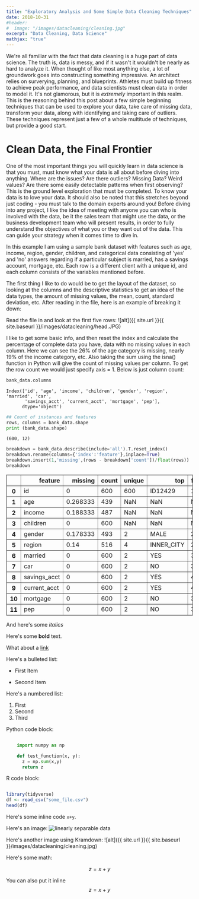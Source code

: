 ```yaml
---
title: "Exploratory Analysis and Some Simple Data Cleaning Techniques"
date: 2018-10-31
#header:
#  image: "/images/datacleaning/cleaning.jpg"
excerpt: "Data Cleaning, Data Science"
mathjax: "true"
---
```


We're all familiar with the fact that data cleaning is a huge part of data science. 
The truth is, data is messy, and if it wasn't it wouldn't be nearly as hard 
to analyze it. When thought of like most anything else, a lot of groundwork goes 
into constructing something impressive. An architect relies on surverying, planning, 
and blueprints. Athletes must build up fitness to achieve peak performance, and data 
scientists must clean data in order to model it. It's not glamorous, but it is *extremely* 
important in this realm. This is the reasoning behind this post about a few simple
beginning techniques that can be used to explore your data, take care of missing data, 
transform your data, along with identifying and taking care of outliers. These techniques 
represent just a few of a whole multitude of techniques, but provide a good start. 

# Clean Data, the Final Frontier

One of the most important things you will quickly learn in data science is that you must,
must know what your data is all about before diving into anything. Where are the issues?
Are there outliers? Missing Data? Weird values? Are there some easily detectable patterns 
when first observing? This is the ground level exploration that must be completed. To know
your data is to love your data. It should also be noted that 
this stretches beyond just coding - you must talk to the domain experts around you! Before diving 
into any project, I like the idea of meeting with anyone you can who is involved with the data,
be it the sales team that might use the data, or the business development team who will present results, 
in order to fully understand the objectives of what you or they want out of the data. This 
can guide your strategy when it comes time to dive in. 

In this example I am using a sample bank dataset with features such as age, income, region, gender, 
children, and categorical data consisting of 'yes' and 'no' answers regarding if a particular 
subject is married, has a savings account, mortgage, etc. Each row is a different client with 
a unique id, and each column consists of the variables mentioned before. 

The first thing I like to do would be to get the layout of the dataset, so looking at the columns and the
descriptive statistics to get an idea of the data types, the amount of missing values, the mean, count, 
standard deviation, etc. After reading in the file, here is an example of breaking it down:

Read the file in and look at the first five rows:
![alt]({{ site.url }}{{ site.baseurl }}/images/datacleaning/head.JPG)

I like to get some basic info, and then reset the index and calculate the percentage of complete data you have,
data with no missing values in each column. Here we can see the 26% of the age category is missing, nearly 19% 
of the income category, etc. Also taking the sum using the isna() function in Python will give the count of missing
values per column. To get the row count we would just specify axis = 1. Below is just column count:
```python
bank_data.columns
```




    Index(['id', 'age', 'income', 'children', 'gender', 'region', 'married', 'car',
           'savings_acct', 'current_acct', 'mortgage', 'pep'],
          dtype='object')




```python
## Count of instances and features
rows, columns = bank_data.shape
print (bank_data.shape)
```

    (600, 12)
    


```python
breakdown = bank_data.describe(include='all').T.reset_index()
breakdown.rename(columns={'index':'feature'},inplace=True)
breakdown.insert(1,'missing',(rows - breakdown['count'])/float(rows))
breakdown
```




<div>
<style scoped>
    .dataframe tbody tr th:only-of-type {
        vertical-align: middle;
    }

    .dataframe tbody tr th {
        vertical-align: top;
    }

    .dataframe thead th {
        text-align: right;
    }
</style>
<table border="1" class="dataframe">
  <thead>
    <tr style="text-align: right;">
      <th></th>
      <th>feature</th>
      <th>missing</th>
      <th>count</th>
      <th>unique</th>
      <th>top</th>
      <th>freq</th>
      <th>mean</th>
      <th>std</th>
      <th>min</th>
      <th>25%</th>
      <th>50%</th>
      <th>75%</th>
      <th>max</th>
    </tr>
  </thead>
  <tbody>
    <tr>
      <th>0</th>
      <td>id</td>
      <td>0</td>
      <td>600</td>
      <td>600</td>
      <td>ID12429</td>
      <td>1</td>
      <td>NaN</td>
      <td>NaN</td>
      <td>NaN</td>
      <td>NaN</td>
      <td>NaN</td>
      <td>NaN</td>
      <td>NaN</td>
    </tr>
    <tr>
      <th>1</th>
      <td>age</td>
      <td>0.268333</td>
      <td>439</td>
      <td>NaN</td>
      <td>NaN</td>
      <td>NaN</td>
      <td>42.3212</td>
      <td>14.3532</td>
      <td>18</td>
      <td>30</td>
      <td>42</td>
      <td>54</td>
      <td>67</td>
    </tr>
    <tr>
      <th>2</th>
      <td>income</td>
      <td>0.188333</td>
      <td>487</td>
      <td>NaN</td>
      <td>NaN</td>
      <td>NaN</td>
      <td>27190.1</td>
      <td>12882</td>
      <td>5014.21</td>
      <td>16780.3</td>
      <td>24763.3</td>
      <td>35078.2</td>
      <td>63130.1</td>
    </tr>
    <tr>
      <th>3</th>
      <td>children</td>
      <td>0</td>
      <td>600</td>
      <td>NaN</td>
      <td>NaN</td>
      <td>NaN</td>
      <td>1.01167</td>
      <td>1.05675</td>
      <td>0</td>
      <td>0</td>
      <td>1</td>
      <td>2</td>
      <td>3</td>
    </tr>
    <tr>
      <th>4</th>
      <td>gender</td>
      <td>0.178333</td>
      <td>493</td>
      <td>2</td>
      <td>MALE</td>
      <td>247</td>
      <td>NaN</td>
      <td>NaN</td>
      <td>NaN</td>
      <td>NaN</td>
      <td>NaN</td>
      <td>NaN</td>
      <td>NaN</td>
    </tr>
    <tr>
      <th>5</th>
      <td>region</td>
      <td>0.14</td>
      <td>516</td>
      <td>4</td>
      <td>INNER_CITY</td>
      <td>234</td>
      <td>NaN</td>
      <td>NaN</td>
      <td>NaN</td>
      <td>NaN</td>
      <td>NaN</td>
      <td>NaN</td>
      <td>NaN</td>
    </tr>
    <tr>
      <th>6</th>
      <td>married</td>
      <td>0</td>
      <td>600</td>
      <td>2</td>
      <td>YES</td>
      <td>396</td>
      <td>NaN</td>
      <td>NaN</td>
      <td>NaN</td>
      <td>NaN</td>
      <td>NaN</td>
      <td>NaN</td>
      <td>NaN</td>
    </tr>
    <tr>
      <th>7</th>
      <td>car</td>
      <td>0</td>
      <td>600</td>
      <td>2</td>
      <td>NO</td>
      <td>304</td>
      <td>NaN</td>
      <td>NaN</td>
      <td>NaN</td>
      <td>NaN</td>
      <td>NaN</td>
      <td>NaN</td>
      <td>NaN</td>
    </tr>
    <tr>
      <th>8</th>
      <td>savings_acct</td>
      <td>0</td>
      <td>600</td>
      <td>2</td>
      <td>YES</td>
      <td>414</td>
      <td>NaN</td>
      <td>NaN</td>
      <td>NaN</td>
      <td>NaN</td>
      <td>NaN</td>
      <td>NaN</td>
      <td>NaN</td>
    </tr>
    <tr>
      <th>9</th>
      <td>current_acct</td>
      <td>0</td>
      <td>600</td>
      <td>2</td>
      <td>YES</td>
      <td>455</td>
      <td>NaN</td>
      <td>NaN</td>
      <td>NaN</td>
      <td>NaN</td>
      <td>NaN</td>
      <td>NaN</td>
      <td>NaN</td>
    </tr>
    <tr>
      <th>10</th>
      <td>mortgage</td>
      <td>0</td>
      <td>600</td>
      <td>2</td>
      <td>NO</td>
      <td>391</td>
      <td>NaN</td>
      <td>NaN</td>
      <td>NaN</td>
      <td>NaN</td>
      <td>NaN</td>
      <td>NaN</td>
      <td>NaN</td>
    </tr>
    <tr>
      <th>11</th>
      <td>pep</td>
      <td>0</td>
      <td>600</td>
      <td>2</td>
      <td>NO</td>
      <td>326</td>
      <td>NaN</td>
      <td>NaN</td>
      <td>NaN</td>
      <td>NaN</td>
      <td>NaN</td>
      <td>NaN</td>
      <td>NaN</td>
    </tr>
  </tbody>
</table>
</div>




 


And here's some *italics*

Here's some **bold** text.

What about a [link](https://github.com/jamesjcooper)

Here's a bulleted list:
* First Item
- Second Item

Here's a numbered list:
1. First
2. Second
3. Third

Python code block:
```python

    import numpy as np

    def test_function(x, y):
      z = np.sum(x,y)
      return z
```
R code block:
```r

library(tidyverse)
df <- read_csv("some_file.csv")
head(df)

```

Here's some inline code `x+y`.

Here's an image:
<img src="{{ site.url }}{{ site.baseurl }}/images/datacleaning/cleaning.jpg" alt="linearly separable data">

Here's another image using Kramdown:
![alt]({{ site.url }}{{ site.baseurl }}/images/datacleaning/cleaning.jpg)

Here's some math:

$$z=x+y$$

You can also put it inline $$z=x+y$$